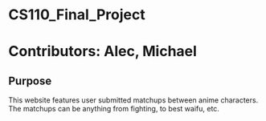 # CS110_Final_Project

# Contributors: Alec, Michael

## Purpose

This website features user submitted matchups between anime characters. The matchups can be anything from fighting, to best waifu, etc.
